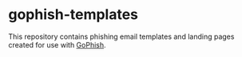 # gophish-templates

This repository contains phishing email templates and landing pages created for use with [GoPhish](https://getgophish.com/).